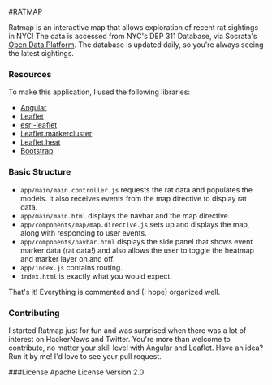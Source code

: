 #RATMAP

Ratmap is an interactive map that allows exploration of recent rat sightings in NYC! The data is accessed from NYC's DEP 311 Database, via Socrata's [Open Data Platform](https://nycopendata.socrata.com/Social-Services/Rat-Sightings/3q43-55fe). The database is updated daily, so you're always seeing the latest sightings.

### Resources

To make this application, I used the following libraries:

* [Angular](https://angularjs.org/)
* [Leaflet](http://leafletjs.com)
* [esri-leaflet](http://esri.github.io/esri-leaflet)
* [Leaflet.markercluster](https://github.com/Leaflet/Leaflet.markercluster)
* [Leaflet.heat](https://github.com/Leaflet/Leaflet.heat)
* [Bootstrap](http://getbootstrap.com/)

### Basic Structure

- ```app/main/main.controller.js``` requests the rat data and populates the models. It also receives events from the map directive to display rat data. 
- ```app/main/main.html``` displays the navbar and the map directive.
- ```app/components/map/map.directive.js``` sets up and displays the map, along with responding to user events. 
- ```app/components/navbar.html``` displays the side panel that shows event marker data (rat data!) and also allows the user to toggle the heatmap and marker layer on and off. 
- ```app/index.js``` contains routing.
- ```index.html``` is exactly what you would expect.

That's it! Everything is commented and (I hope) organized well. 

### Contributing

I started Ratmap just for fun and was surprised when there was a lot of interest on HackerNews and Twitter. You're more than welcome to contribute, no matter your skill level with Angular and Leaflet. Have an idea? Run it by me! I'd love to see your pull request. 

###License
Apache License Version 2.0